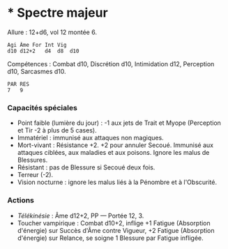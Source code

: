 # * Spectre majeur

Allure : 12+d6, vol 12 montée 6.

	Agi	Âme	For	Int	Vig
	d10	d12+2	d4	d8	d10

Compétences : Combat d10, Discrétion d10, Intimidation d12, Perception d10, Sarcasmes d10.

	PAR	RES
	7	9

### Capacités spéciales
- Point faible (lumière du jour) : -1 aux jets de Trait et Myope (Perception et Tir -2 à plus de 5 cases).
- Immatériel : immunisé aux attaques non magiques.
- Mort-vivant : Résistance +2. +2 pour annuler Secoué. Immunisé aux attaques ciblées, aux maladies et aux poisons. Ignore les malus de Blessures.
- Résistant : pas de Blessure si Secoué deux fois.
- Terreur (-2).
- Vision nocturne : ignore les malus liés à la Pénombre et à l'Obscurité.

### Actions
- _Télékinésie_ : Âme d12+2, PP — Portée 12, 3.
- Toucher vampirique : Combat d10+2, inflige +1 Fatigue (Absorption d'énergie) sur Succès d'Âme contre Vigueur, +2 Fatigue (Absorption d'énergie) sur Relance, se soigne 1 Blessure par Fatigue infligée.
